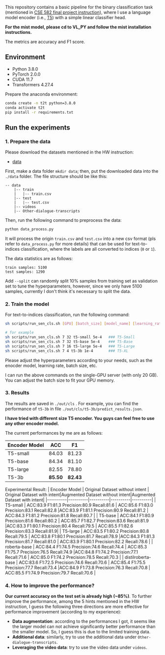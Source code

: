 This repository contains a basic pipeline for the binary classification task (mentioned in [CSE 582 final project instruction](https://psu.instructure.com/courses/2309886/assignments/15994501)), where I use a language model encoder (i.e., [T5](https://huggingface.co/docs/transformers/model_doc/t5)) with a simple linear classifier head. 

**For the mist model, please cd to VL_PY and follow the mist installation instructions.**

The metrics are accuracy and F1 score.

## Environment

- Python 3.8.0
- PyTorch 2.0.0
- CUDA 11.7
- Transformers 4.27.4

Prepare the anaconda environment:

```bash
conda create -n t2t python=3.8.0
conda activate t2t
pip install -r requirements.txt
```

## Run the experiments

### 1. Prepare the data

Please download the datasets mentioned in the HW instruction:
- [data](https://drive.google.com/drive/folders/1RAWWGTI7ciFkQfl3P9TSlC8Wm-seZYrN)


First, make a data folder `mkdir data`; then, put the downloaded data into the `./data` folder. The file structure should be like this:

``` 
-- data
    |-- train
    |   |-- train.csv
    |-- test
    |   |-- test.csv
    |-- videos
    |-- Other-dialogue-transcripts
```

Then, run the following command to preprocess the data:

```bash
python data_process.py
```

It will process the origin `train.csv` and `test.csv` into a new csv format (pls refer to `data_process.py` for more details) that can be used for text-to-indices classification, where the labels are all converted to indices (`0` or `1`).   

The data statistics are as follows:

```
train samples: 5100
test samples: 1290
```

Add `--split` can randomly split 10% samples from training set as validation set to tune the hyperparameters, however, since we only have 5100 samples, currently I don't think it's necessary to split the data.


### 2. Train the model


For text-to-indices classification, run the following command:

```bash
sh scripts/run_sen_cls.sh [GPU] [batch_size] [model_name] [learning_rate]

# for example
sh scripts/run_sen_cls.sh 7 32 t5-small 5e-4   ### T5-Small
sh scripts/run_sen_cls.sh 7 32 t5-base 5e-4    ### T5-Base
sh scripts/run_sen_cls.sh 7 16 t5-large 5e-4   ### T5-Large
sh scripts/run_sen_cls.sh 7 4 t5-3b 1e-4       ### T5-XL
```

Please adjust the hyperparameters according to your needs, such as the enocder model, learning rate, batch size, etc.

I can run the above commands on the single-GPU server (with only 20 GB). You can adjust the batch size to fit your GPU memory.


### 3. Results

The results are saved in `./out/cls` . For example, you can find the performance of `t5-3b` in file `./out/cls/t5-3b/predict_results.json`.

**I have tried with different size T5 encoder. You guys can feel free to use any other encoder model.**

The current performances by me are as follows:

| Encoder Model    | ACC      | F1       |
|----------|----------|----------|
| T5-small | 84.03   | 81.23  |
| T5-base  | 84.34  | 81.10  |
| T5-large | 82.55  | 78.80  |
| T5-3b    | **85.50**  | **82.43**  |

Experimental Result:
| Encoder Model    | Original Dataset without intent | Original Dataset with intent|Augmented Dataset without intent|Augmented Dataset with intent|
|----------|----------|----------|----------|----------|
| T5-small | ACC:83.9    F1:81.3  Precision:80.9 Recall:81.6 | ACC:85.6    F1:83.0 Precision:83.1 Recall:82.8 |ACC:83.9    F1:81.1  Precision:80.9 Recall:81.2 | ACC:84.3    F1:81.2 Precision:81.8 Recall:80.7 |
| T5-base  | ACC:84.1    F1:80.9  Precision:81.6 Recall:80.2  | ACC:85.7    F1:82.7 Precision:83.6 Recall:81.9  |ACC:83.3    F1:80.1  Precision:80.4 Recall:79.5  | ACC:85.5    F1:82.6 Precision:83.3 Recall:81.9|
| T5-large | ACC:83.5    F1:80.2 Precision:80.8  Recall:79.5  | ACC:83.8    F1:80.1 Precision:81.7 Recall:78.9 |ACC:84.3    F1:81.3 Precision:81.7 Recall:81.0  | ACC:83.9    F1:80.1 Precision:82.2 Recall:78.6 |
| roberta-base | ACC:84.4    F1:74.5 Precision:74.6  Recall:74.4  | ACC:85.3    F1:75.7 Precision:76.5  Recall:74.9 |ACC:84.8    F1:74.2  Precision:77.1   Recall:71.6 | ACC:85.0    F1:74.2 Precision:78.5  Recall:70.3 |
| distilroberta-base | ACC:83.6    F1:72.5  Precision:74.6  Recall:70.6 | ACC:85.4    F1:75.5 Precision:77.7  Recall:73.4 |ACC:84.9    F1:73.8  Precision:76.3  Recall:70.8 | ACC:85.5    F1:74.9 Precision:79.7  Recall:70.6 |





### 4. How to improve the performance?

**Our current accuracy on the test set is already high (~85%)**. To further improve the performance, among the 5 hints mentioned in the HW instruction, I guess the following three directions are more effective for performance improvement (according to my experience):

- **Data augmentation**: according to the performances I got, it seems like the larger model can not achieve significantly better performance than the smaller model. So, I guess this is due to the limited training data. 
- **Additional data**: similarly, try to use the additional data under `Other-dialogue-transcripts`.
- **Leveraging the video data**: try to use the video data under `videos`.

